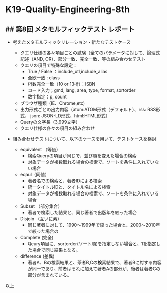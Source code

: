 # K19-Quality-Engineering-8th

## ## 第8回 メタモルフィックテスト レポート

- 考えたメタモルフィックリレーション・新たなテストケース
  - クエリ仕様の各々項目ごとの試験（全てのパラメータに対して、論理式記述（AND, OR）、部分一致、完全一致、等の組み合わせテスト
  - クエリの項目で特殊な設定：
    - True / False ：include_utl,include_alias
    - 全欧一致 : class
    - 桁数完全一致（10 or 13桁）：ISBN
    - コード入力；gmd, lang, area, type, format, sortorder
    - 数字指定：p, count
  - ブラウザ種類（IE、Chrome,etc)
  - 出力形式ごとの出力内容（atom:ATOM形式（デフォルト）、rss: RSS形式、 json: JSON-LD形式、html:HTML形式）
  - Queryの文字長（3,999文字）
  - クエリ仕様の各々の項目の組み合わせ

- 組み合わせテストについて、以下のケースを用いて、テストケースを検討
  - equivalent （等価）
    - 検索Queryの項目が同じで、並び順を変えた場合の検索
    - 対象データが複数取れる場合の検索で、ソートを条件に入れていない場合
  - eqaul（同値）
    - 著者名での検索と、著者IDによる検索
    - 統一タイトルIDと、タイトル名による検索
    - 対象データが複数取れる場合の検索で、ソートを条件に入れている場合
  - Subset （部分集合）
    - 著者で検索した結果と、同じ著者で出版年を絞った場合
  - Disjoin （互いに素）
    - 同じ著者に対して、1990～1999年で絞った場合と、2000～2010年で絞った場合の
  - Complete (完全)
    - Qeury項目に、sortorder(ソート順)を指定しない場合と、1を指定した場合で同じ結果となる。
  - difference (差異)
    - 著者A、Bの検索結果と、茶者B,Cの検索結果で、著者Bに対する内容が同一であり、前者はそれに加えて著者Aの部分が、後者は著者Cの部分が含まれている。

以上